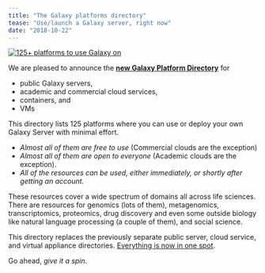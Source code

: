 ```yaml
---
title: "The Galaxy platforms directory"
tease: "Use/launch a Galaxy server, right now"
date: "2018-10-22"
---
```


[<img src="/use/use-resource-banner.png" class="img-fluid" alt="125+ platforms to use Galaxy on">](/use/)

We are pleased to announce the **[new Galaxy Platform Directory](/use/)** for

* public Galaxy servers,
* academic and commercial cloud services,
* containers, and
* VMs

This directory lists 125 platforms where you can use or deploy your own Galaxy Server with minimal effort.

* *Almost all of them are free to use* (Commercial clouds are the exception)
* *Almost all of them are open to everyone* (Academic clouds are the exception).
* *All of the resources can be used, either immediately, or shortly after getting an account.*

These resources cover a wide spectrum of domains all across life sciences.  There are resources for genomics (lots of them), metagenomics, transcriptomics, proteomics, drug discovery and even some outside biology like natural language processing (a couple of them), and social science.

This directory replaces the previously separate public server, cloud service, and virtual appliance directories.  [Everything is now in one spot](/use/).

Go ahead, *give it a spin*.

